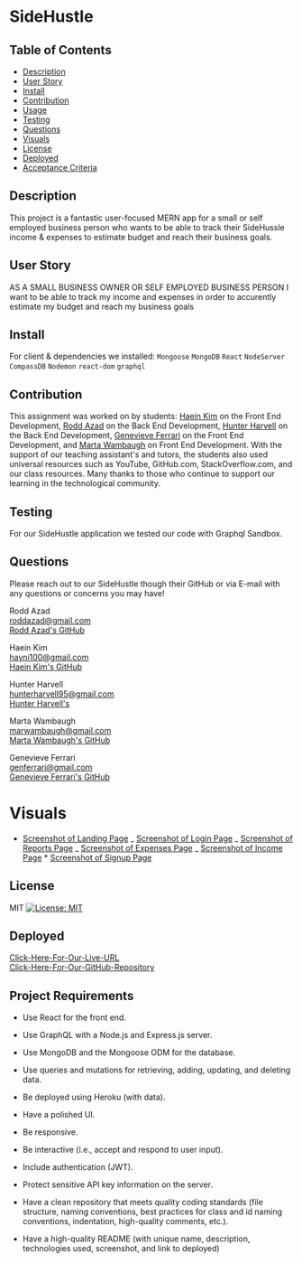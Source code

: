 # SideHustle

## Table of Contents

- [Description](#description)
- [User Story](#user-story)
- [Install](#install)
- [Contribution](#contribution)
- [Usage](#usage)
- [Testing](#testing)
- [Questions](#questions)
- [Visuals](#visuals)
- [License](#license)
- [Deployed](#deployed)
- [Acceptance Criteria](acceptance-criteria)

## Description

This project is a fantastic user-focused MERN app for a small or self employed business person who wants to be able to track their SideHussle income & expenses to estimate budget and reach their business goals.<br/>

## User Story

AS A SMALL BUSINESS OWNER OR SELF EMPLOYED BUSINESS PERSON I want to be able to track my income and expenses in order to accurently estimate my budget and reach my business goals

## Install

For client & dependencies we installed:
`Mongoose` `MongoDB` `React` `NodeServer` `CompassDB` `Nodemon` `react-dom` `graphql`

## Contribution

This assignment was worked on by students: [Haein Kim](https://github.com/hayni100) on the Front End Development, [Rodd Azad](https://github.com/roddazad) on the Back End Development, [Hunter Harvell](https://github.com/HunterHarvell) on the Back End Development, [Genevieve Ferrari](https://github.com/gjferrari) on the Front End Development, and [Marta Wambaugh](https://github.com/mwambaugh) on Front End Development. With the support of our teaching assistant's and tutors, the students also used universal resources such as YouTube, GitHub.com, StackOverflow.com, and our class resources. Many thanks to those who continue to support our learning in the technological community.

## Testing

For our SideHustle application we tested our code with Graphql Sandbox.

## Questions

Please reach out to our SideHustle though their GitHub or via E-mail with any questions or concerns you may have!<br>

Rodd Azad <br/>
roddazad@gmail.com<br/>
[Rodd Azad's GitHub](https://github.com/roddazad)<br/>

Haein Kim<br/>
hayni100@gmail.com<br/>
[Haein Kim's GitHub](https://github.com/hayni100)<br/>

Hunter Harvell<br/>
hunterharvell95@gmail.com<br/>
[Hunter Harvell's](https://github.com/HunterHarvell)<br/>

Marta Wambaugh<br/>
marwambaugh@gmail.com <br/>
[Marta Wambaugh's GitHub](https://github.com/mwambaugh)<br/>

Genevieve Ferrari<br/>
genferrari@gmail.com<br/>
[Genevieve Ferrari's GitHub](https://github.com/gjferrari)<br/>

# Visuals

- [Screenshot of Landing Page]() _ [Screenshot of Login Page]() _ [Screenshot of Reports Page]() _ [Screenshot of Expenses Page]() _ [Screenshot of Income Page]() \* [Screenshot of Signup Page]()

## License

MIT [![License: MIT](https://img.shields.io/badge/License-MIT-yellow.svg)](https://opensource.org/licenses/MIT)<br/>

## Deployed

[Click-Here-For-Our-Live-URL](https://arcane-dusk-42730.herokuapp.com/)<br/>
[Click-Here-For-Our-GitHub-Repository](https://github.com/HunterHarvell/Project-3-Team-2/issues)<br/>

## Project Requirements

- Use React for the front end.

- Use GraphQL with a Node.js and Express.js server.

- Use MongoDB and the Mongoose ODM for the database.

- Use queries and mutations for retrieving, adding, updating, and deleting data.

- Be deployed using Heroku (with data).

- Have a polished UI.

- Be responsive.

- Be interactive (i.e., accept and respond to user input).

- Include authentication (JWT).

- Protect sensitive API key information on the server.

- Have a clean repository that meets quality coding standards (file structure, naming conventions, best practices for class and id naming conventions, indentation, high-quality comments, etc.).

- Have a high-quality README (with unique name, description, technologies used, screenshot, and link to deployed)

